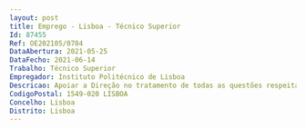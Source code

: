 ```yaml
--- 
layout: post
title: Emprego - Lisboa - Técnico Superior
Id: 87455
Ref: OE202105/0784
DataAbertura: 2021-05-25
DataFecho: 2021-06-14
Trabalho: Técnico Superior
Empregador: Instituto Politécnico de Lisboa
Descricao: Apoiar a Direção no tratamento de todas as questões respeitantes às relações do Instituto com a comunidade, no plano internacional.•	Prestar apoio à chefia nos domínios das relações internacionais •	Coordenar a atividade administrativa relacionada com a mobilidade ao abrigo de programas internacionais, quer de estudantes, quer de docentes e não docentes •	Elaboração de documentos técnicos sobre as relações do Instituto ou das suas escolas com instituições congéneres estrangeiras •	Participação em projetos no âmbito das relações do Instituto com instituições de países terceiros.•	Coordenação na realização das tarefas acima referidas caso seja designado para o efeito.
CodigoPostal: 1549-020 LISBOA
Concelho: Lisboa
Distrito: Lisboa
--- 
```

